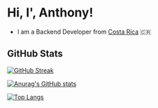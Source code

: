 # Hi, I', Anthony!

* I am a Backend Developer from [Costa Rica](https://www.youtube.com/watch?v=LXb3EKWsInQ) :costa_rica:

## GitHub Stats

[![GitHub Streak](https://github-readme-streak-stats.herokuapp.com?user=tonycode2&theme=merko)](https://git.io/streak-stats)

[![Anurag's GitHub stats](https://github-readme-stats.vercel.app/api?username=tonycode2)](https://github.com/anuraghazra/github-readme-stats)

[![Top Langs](https://github-readme-stats.vercel.app/api/top-langs/?username=tonycode2)](https://github.com/anuraghazra/github-readme-stats)
